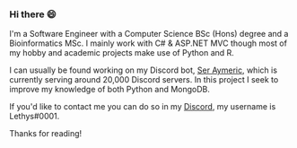 ### Hi there 😄

I'm a Software Engineer with a Computer Science BSc (Hons) degree and a Bioinformatics MSc. I mainly work with C# & ASP.NET MVC though most of my hobby and academic projects make use of Python and R.

I can usually be found working on my Discord bot, [Ser Aymeric](https://seraymeric.com), which is currently serving around 20,000 Discord servers. In this project I seek to improve my knowledge of both Python and MongoDB.

If you'd like to contact me you can do so in my [Discord](http://discord.gg/38GdPqK), my username is Lethys#0001.

Thanks for reading!
